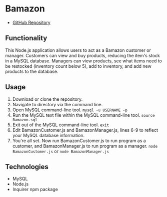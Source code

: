 # Bamazon

* [GitHub Repository](https://github.com/colinmcdaniel/Bamazon)

## Functionality

This Node.js application allows users to act as a Bamazon customer or manager. Customers can view and buy products, reducing the item's stock in a MySQL database. Managers can view products, see what items need to be restocked (inventory count below 5), add to inventory, and add new products to the database.

## Usage

1. Download or clone the repository. 
2. Navigate to directory via the command line.
3. Open MySQL command-line tool.
 `
 mysql -u USERNAME -p
 `
4. Run the MySQL text file within the MySQL command-line tool.
 `
 source Bamazon.sql
 `
5. Exit out of the MySQL command-line tool.
 `
 exit
 `
6. Edit BamazonCustomer.js and BamazonManager.js, lines 6-9 to reflect your MySQL database information.
7. You're all set. Now run BamazonCustomer.js to run program as a customer, and BamazonManager.js to run program as a manager.
 `
 node BamazonCustomer.js
 `
 or
 `
 node BamazonManager.js
 `

## Technologies

* MySQL
* Node.js
* Inquirer npm package

